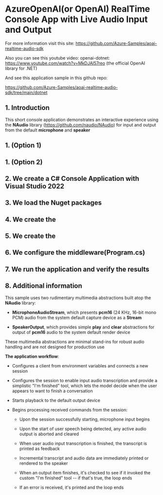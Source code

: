 # AzureOpenAI(or OpenAI) RealTime Console App with Live Audio Input and Output

For more information visit this site: https://github.com/Azure-Samples/aoai-realtime-audio-sdk 

Also you can see this youtube video: openai-dotnet: https://www.youtube.com/watch?v=MkDJAl57reo (the official OpenAI library for .NET)

And see this application sample in this github repo: 

https://github.com/Azure-Samples/aoai-realtime-audio-sdk/tree/main/dotnet


## 1. Introduction

This short console application demonstrates an interactive experience using the **NAudio** library (https://github.com/naudio/NAudio) for input and output from the default **microphone** and **speaker**


## 1. (Option 1)


## 1. (Option 2)


## 2. We create a C# Console Application with Visual Studio 2022



## 3. We load the Nuget packages


## 4. We create the 



## 5. We create the 


## 6. We configure the middleware(Program.cs)



## 7. We run the application and verify the results






## 8. Additional information

This sample uses two rudimentary multimedia abstractions built atop the **NAudio** library:

- **MicrophoneAudioStream**, which presents **pcm16** (24 KHz, 16-bit mono PCM) audio from the system default capture device as a **Stream**

- **SpeakerOutput**, which provides simple **play** and **clear** abstractions for output of **pcm16** audio to the system default render device

These multimedia abstractions are minimal stand-ins for robust audio handling and are not designed for production use

**The application workflow**:

- Configures a client from environment variables and connects a new session

- Configures the session to enable input audio transcription and provide a simplistic "I'm finished" tool, which lets the model decide when the user appears to want to finish a conversation

- Starts playback to the default output device

- Begins processing received commands from the session:

  - Upon the session successfully starting, microphone input begins

  - Upon the start of user speech being detected, any active audio output is aborted and cleared

  - When user audio input transcription is finished, the transcript is printed as feedback

  - Incremental transcript and audio data are immediately printed or rendered to the speaker

  - When an output item finishes, it's checked to see if it invoked the custom "I'm finished" tool -- if that's true, the loop ends

  - If an error is received, it's printed and the loop ends

